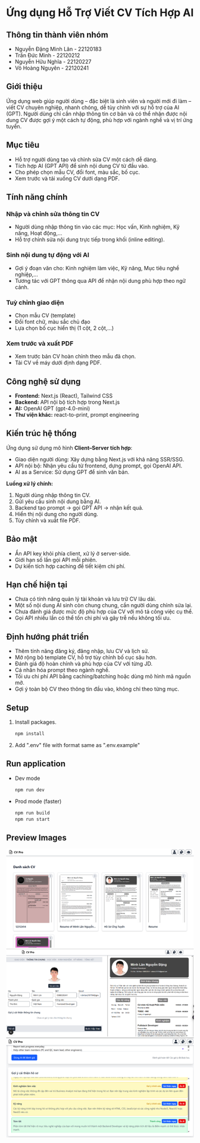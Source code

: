 # Ứng dụng Hỗ Trợ Viết CV Tích Hợp AI
## Thông tin thành viên nhóm
- Nguyễn Đặng Minh Lân - 22120183
- Trần Đức Minh - 22120212
- Nguyễn Hữu Nghĩa - 22120227
- Võ Hoàng Nguyên - 22120241

## Giới thiệu

Ứng dụng web giúp người dùng – đặc biệt là sinh viên và người mới đi làm – viết CV chuyên nghiệp, nhanh chóng, dễ tùy chỉnh với sự hỗ trợ của AI (GPT). Người dùng chỉ cần nhập thông tin cơ bản và có thể nhận được nội dung CV được gợi ý một cách tự động, phù hợp với ngành nghề và vị trí ứng tuyển.

## Mục tiêu

- Hỗ trợ người dùng tạo và chỉnh sửa CV một cách dễ dàng.
- Tích hợp AI (GPT API) để sinh nội dung CV từ đầu vào.
- Cho phép chọn mẫu CV, đổi font, màu sắc, bố cục.
- Xem trước và tải xuống CV dưới dạng PDF.

## Tính năng chính

### Nhập và chỉnh sửa thông tin CV

- Người dùng nhập thông tin vào các mục: Học vấn, Kinh nghiệm, Kỹ năng, Hoạt động,...
- Hỗ trợ chỉnh sửa nội dung trực tiếp trong khối (inline editing).

### Sinh nội dung tự động với AI

- Gợi ý đoạn văn cho: Kinh nghiệm làm việc, Kỹ năng, Mục tiêu nghề nghiệp,...
- Tương tác với GPT thông qua API để nhận nội dung phù hợp theo ngữ cảnh.

### Tuỳ chỉnh giao diện

- Chọn mẫu CV (template)
- Đổi font chữ, màu sắc chủ đạo
- Lựa chọn bố cục hiển thị (1 cột, 2 cột,...)

### Xem trước và xuất PDF

- Xem trước bản CV hoàn chỉnh theo mẫu đã chọn.
- Tải CV về máy dưới định dạng PDF.

## Công nghệ sử dụng

- **Frontend:** Next.js (React), Tailwind CSS
- **Backend:** API nội bộ tích hợp trong Next.js
- **AI:** OpenAI GPT (gpt-4.0-mini)
- **Thư viện khác:** react-to-print, prompt engineering

## Kiến trúc hệ thống

Ứng dụng sử dụng mô hình **Client–Server tích hợp**:
- Giao diện người dùng: Xây dựng bằng Next.js với khả năng SSR/SSG.
- API nội bộ: Nhận yêu cầu từ frontend, dựng prompt, gọi OpenAI API.
- AI as a Service: Sử dụng GPT để sinh văn bản.

**Luồng xử lý chính:**

1. Người dùng nhập thông tin CV.
2. Gửi yêu cầu sinh nội dung bằng AI.
3. Backend tạo prompt → gọi GPT API → nhận kết quả.
4. Hiển thị nội dung cho người dùng.
5. Tùy chỉnh và xuất file PDF.

## Bảo mật

- Ẩn API key khỏi phía client, xử lý ở server-side.
- Giới hạn số lần gọi API mỗi phiên.
- Dự kiến tích hợp caching để tiết kiệm chi phí.

## Hạn chế hiện tại

- Chưa có tính năng quản lý tài khoản và lưu trữ CV lâu dài.
- Một số nội dung AI sinh còn chung chung, cần người dùng chỉnh sửa lại.
- Chưa đánh giá được mức độ phù hợp của CV với mô tả công việc cụ thể.
- Gọi API nhiều lần có thể tốn chi phí và gây trễ nếu không tối ưu.

## Định hướng phát triển

- Thêm tính năng đăng ký, đăng nhập, lưu CV và lịch sử.
- Mở rộng bộ template CV, hỗ trợ tùy chỉnh bố cục sâu hơn.
- Đánh giá độ hoàn chỉnh và phù hợp của CV với từng JD.
- Cá nhân hóa prompt theo ngành nghề.
- Tối ưu chi phí API bằng caching/batching hoặc dùng mô hình mã nguồn mở.
- Gợi ý toàn bộ CV theo thông tin đầu vào, không chỉ theo từng mục.

## Setup
1. Install packages.
    ```bash
    npm install
    ```
2. Add ".env" file with format same as ".env.example"
## Run application
- Dev mode
    ```bash
    npm run dev
    ```
- Prod mode (faster)
    ```bash
    npm run build
    npm run start
    ```

## Preview Images

![Project Screenshot](imgs/image-01.png)
![Project Screenshot](imgs/image-02.png)
![Project Screenshot](imgs/image-03.png)
